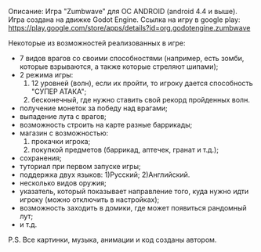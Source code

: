 Описание: Игра "Zumbwave" для ОС ANDROID (android 4.4 и выше). 
Игра создана на движке Godot Engine. 
Ссылка на игру в google play:
https://play.google.com/store/apps/details?id=org.godotengine.zumbwave

Некоторые из возможностей реализованных в игре:
- 7 видов врагов со своими способностями (например, есть зомби, которые взрываются, а также которые стреляют шипами);
- 2 режима игры: 
     1) 12 уровней (волн), если их пройти, то игроку дается способность "СУПЕР АТАКА";
     2) бесконечный, где нужно ставить свой рекорд пройденных волн.
- получение монеток за победу над врагами;
- выпадение лута с врагов;
- возможность строить на карте разные баррикады;
- магазин с возможностью:
     1) прокачки игрока;
     2) покупкой предметов (баррикад, аптечек, гранат и т.д.);
- сохранения;
- туториал при первом запуске игры;
- поддержка двух языков:
     1)Русский;
     2)Английский.
- несколько видов оружия;
- указатель, который показывает направление того, куда нужно идти игроку (можно отключить в настройках); 
- возможность заходить в домики, где может появиться рандомный лут;
- и т.д.

P.S. Все картинки, музыка, анимации и код созданы автором. 
